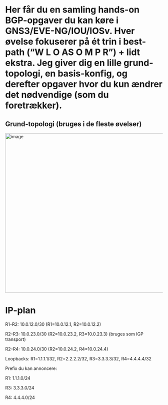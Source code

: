 # Her får du en samling hands-on BGP-opgaver du kan køre i GNS3/EVE-NG/IOU/IOSv. Hver øvelse fokuserer på ét trin i best-path (“W L O AS O M P R”) + lidt ekstra. Jeg giver dig en lille grund-topologi, en basis-konfig, og derefter opgaver hvor du kun ændrer det nødvendige (som du foretrækker).
## Grund-topologi (bruges i de fleste øvelser)

<img width="838" height="510" alt="image" src="https://github.com/user-attachments/assets/d01b31e7-b210-421a-8a8b-f76fa097a8f2" />

# IP-plan 

R1–R2: 10.0.12.0/30 (R1=10.0.12.1, R2=10.0.12.2)

R2–R3: 10.0.23.0/30 (R2=10.0.23.2, R3=10.0.23.3) (bruges som IGP transport)

R2–R4: 10.0.24.0/30 (R2=10.0.24.2, R4=10.0.24.4)

Loopbacks: R1=1.1.1.1/32, R2=2.2.2.2/32, R3=3.3.3.3/32, R4=4.4.4.4/32

Prefix du kan annoncere:

R1: 1.1.1.0/24

R3: 3.3.3.0/24

R4: 4.4.4.0/24


